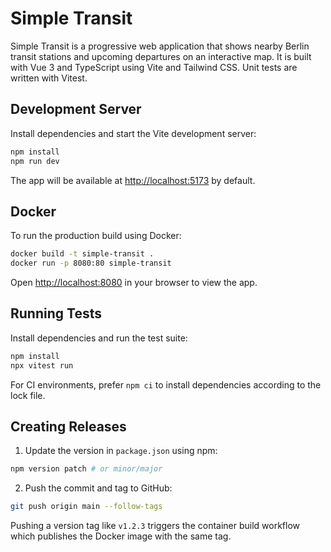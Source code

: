 # Simple Transit

Simple Transit is a progressive web application that shows nearby Berlin transit
stations and upcoming departures on an interactive map. It is built with Vue 3
and TypeScript using Vite and Tailwind CSS. Unit tests are written with Vitest.

## Development Server

Install dependencies and start the Vite development server:

```bash
npm install
npm run dev
```

The app will be available at <http://localhost:5173> by default.

## Docker

To run the production build using Docker:

```bash
docker build -t simple-transit .
docker run -p 8080:80 simple-transit
```

Open <http://localhost:8080> in your browser to view the app.

## Running Tests

Install dependencies and run the test suite:

```bash
npm install
npx vitest run
```

For CI environments, prefer `npm ci` to install dependencies
according to the lock file.

## Creating Releases

1. Update the version in `package.json` using npm:

```bash
npm version patch # or minor/major
```

2. Push the commit and tag to GitHub:

```bash
git push origin main --follow-tags
```

Pushing a version tag like `v1.2.3` triggers the container build workflow which publishes the Docker image with the same tag.
